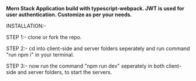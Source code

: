 **Mern Stack Application build with typescript-webpack. JWT is used for user authentication. Customize as per your needs.**

INSTALLATION:-

STEP 1:- clone or fork the repo.

STEP 2:- cd into client-side and server folders seperately and run command "run npm i" in your terminal.

STEP 3:- now run the command "npm run dev" seperately in both client-side and server folders, to start the servers.
